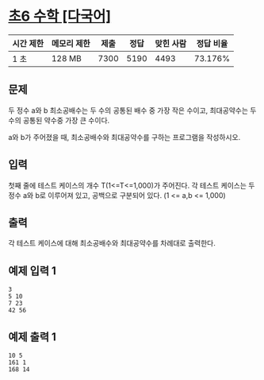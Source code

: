 # [초6 수학 [다국어]](https://www.acmicpc.net/problem/2702)

| 시간 제한 | 메모리 제한 | 제출 | 정답 | 맞힌 사람 | 정답 비율 |
| --- | --- | --- | --- | --- | --- |
| 1 초 | 128 MB | 7300 | 5190 | 4493 | 73.176% |

## 문제

두 정수 a와 b 최소공배수는 두 수의 공통된 배수 중 가장 작은 수이고, 최대공약수는 두 수의 공통된 약수중 가장 큰 수이다.

a와 b가 주어졌을 때, 최소공배수와 최대공약수를 구하는 프로그램을 작성하시오.

## 입력

첫째 줄에 테스트 케이스의 개수 T(1<=T<=1,000)가 주어진다. 각 테스트 케이스는 두 정수 a와 b로 이루어져 있고, 공백으로 구분되어 있다. (1 <= a,b <= 1,000)

## 출력

각 테스트 케이스에 대해 최소공배수와 최대공약수를 차례대로 출력한다.

## 예제 입력 1

```
3
5 10
7 23
42 56
```

## 예제 출력 1

```
10 5
161 1
168 14
```

